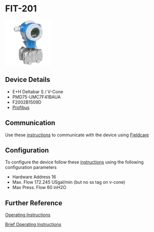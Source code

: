 # FIT-201

![](../images/device_images/deltabar_s.jpg)

## Device Details
+ E+H Deltabar S / V-Cone
+ PMD75-UMC7F41BAUA
+ F2002B1509D
+ [Profibus](../protocols/profibus.md)

## Communication
Use these [instructions](../protocols/profibus/connection_run_2.md) to communicate with the device using [Fieldcare](../fieldcare/fieldcare.md)

## Configuration
To configure the device follow these [instructions](../commissioning_instructions/deltabar_s_profibus.md) using the following configuration parameters

+ Hardware Address 16
+ Max. Flow 172.245 USgal/min (but no ss tag on v-cone)
+ Max Press. Flow 60 inH2O

## Further Reference
[Operating Instructions](../manuals/deltabar_s_operating_profibus.pdf)

[Brief Operating Instructions](../manuals/deltabar_s_brief_profibus.pdf)